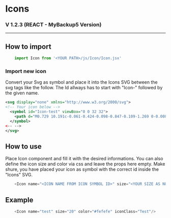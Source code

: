 # Icons
### V 1.2.3 (REACT - MyBackup5 Version)
_____

## How to import 
```js
    import Icon from '<YOUR PATH>/js/Icon/Icon.jsx'
```

### Import new icon
Convert your Svg as symbol and place it into the Icons SVG between the svg tags like the follow.
The Id allways has to start with "Icon-" followed by the given name.

```svg
<svg display="none" xmlns="http://www.w3.org/2000/svg">
<!-- Your icon below -->
  <symbol id="Icon-test" viewBox="0 0 32 32">
    <path d="M0.729 10.191c-0.061-0.424-0.098-0.847-0.109-1.269 0-0.008 0-0.015 0-0.023 0.065-3.807 3.485-6.88 7.689-6.88s7.624 3.073 7.689 6.88c0.001 0.037 0.001 0.073 0.001 0.11 0-0.037 0-0.073 0.001-0.11 0.065-3.807 3.485-6.88 7.689-6.88s7.624 3.073 7.689 6.88h0.001c0 0 0.969 6.792-15.38 21.081 0 0-13.875-10.014-15.271-19.79z"></path>
  </symbol>
<-- -->
</svg>
```

## How to use

Place Icon component and fill it with the desired informations.
You can also define the icon size and color via css and leave the props here empty.
Make shure, you have placed your icon as symbol with the correct id inside the "Icons" SVG.

```js
    <Icon name="<ICON NAME FROM ICON SYMBOL ID>" size="<YOUR SIZE AS NUMBER>" color="<ICON COLOR IN HEX>" iconClass="<YOUR CUSTOM CLASS HERE>"/>
```

## Example

```js
    <Icon name="test" size="20" color="#fefefe" iconClass="Test"/>
```
